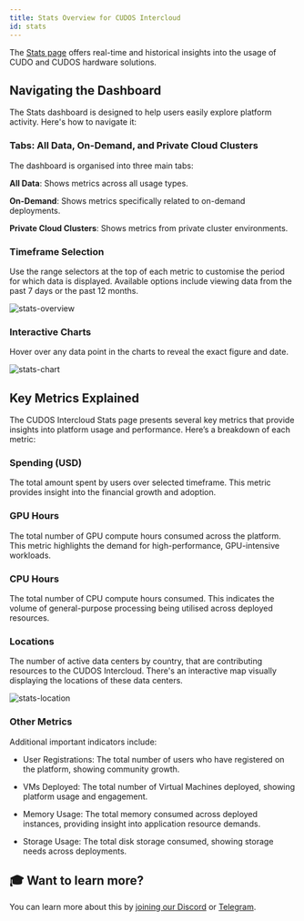 ```yaml
---
title: Stats Overview for CUDOS Intercloud
id: stats
---
```


The [Stats page](https://intercloud.cudos.org/stats) offers real-time and historical insights into the usage of CUDO and CUDOS hardware solutions. 

## Navigating the Dashboard
The Stats dashboard is designed to help users easily explore platform activity. Here's how to navigate it:

### Tabs: All Data, On-Demand, and Private Cloud Clusters
The dashboard is organised into three main tabs:

**All Data**: Shows metrics across all usage types.

**On-Demand**: Shows metrics specifically related to on-demand deployments.

**Private Cloud Clusters**: Shows metrics from private cluster environments.

### Timeframe Selection
Use the  range selectors at the top of each metric to customise the period for which data is displayed. Available options include viewing data from the past 7 days or the past 12 months.

![stats-overview](@site/static/img/stats-overview.png)

### Interactive Charts
Hover over any data point in the charts to reveal the exact figure and date.

![stats-chart](@site/static/img/stats-chart.png)

## Key Metrics Explained

The CUDOS Intercloud Stats page presents several key metrics that provide insights into platform usage and performance. Here’s a breakdown of each metric:

### Spending (USD)
The total amount spent by users over selected timeframe. This metric provides insight into the financial growth and adoption.

### GPU Hours
The total number of GPU compute hours consumed across the platform. This metric highlights the demand for high-performance, GPU-intensive workloads.

### CPU Hours
The total number of CPU compute hours consumed. This indicates the volume of general-purpose processing being utilised across deployed resources.

### Locations
The number of active data centers by country, that are contributing resources to the CUDOS Intercloud. There's an interactive map visually displaying the locations of these data centers.

![stats-location](@site/static/img/stats-location.png)

### Other Metrics
Additional important indicators include:

- User Registrations: The total number of users who have registered on the platform, showing community growth.

- VMs Deployed: The total number of Virtual Machines deployed, showing platform usage and engagement.

- Memory Usage: The total memory consumed across deployed instances, providing insight into application resource demands.

- Storage Usage: The total disk storage consumed, showing storage needs across deployments.


## 🎓 Want to learn more?

You can learn more about this by [joining our Discord](https://discord.com/invite/t397SKqf4u) or [Telegram](https://t.me/cudostelegram).